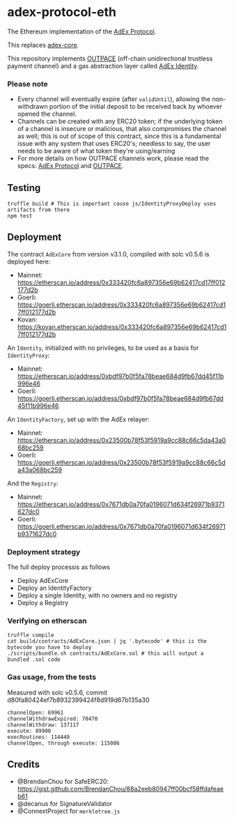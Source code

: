# adex-protocol-eth

The Ethereum implementation of the [AdEx Protocol](https://github.com/AdExNetwork/adex-protocol).

This replaces [adex-core](https://github.com/AdExNetwork/adex-core).

This repository implements [OUTPACE](https://github.com/AdExNetwork/adex-protocol/blob/master/OUTPACE.md) (off-chain unidirectional trustless payment channel) and a gas abstraction layer called [AdEx Identity](https://github.com/AdExNetwork/adex-protocol/issues/10).

### Please note

* Every channel will eventually expire (after `validUntil`), allowing the non-withdrawn portion of the initial deposit to be received back by whoever opened the channel.
* Channels can be created with any ERC20 token; if the underlying token of a channel is insecure or malicious, that also compromises the channel as well; this is out of scope of this contract, since this is a fundamental issue with any system that uses ERC20's; needless to say, the user needs to be aware of what token they're using/earning
* For more details on how OUTPACE channels work, please read the specs: [AdEx Protocol](https://github.com/AdExNetwork/adex-protocol) and [OUTPACE](https://github.com/AdExNetwork/adex-protocol/blob/master/OUTPACE.md).

## Testing

```
truffle build # This is important cause js/IdentityProxyDeploy uses artifacts from there
npm test
```

## Deployment

The contract `AdExCore` from version v3.1.0, compiled with solc v0.5.6 is deployed here:

* Mainnet: https://etherscan.io/address/0x333420fc6a897356e69b62417cd17ff012177d2b
* Goerli: https://goerli.etherscan.io/address/0x333420fc6a897356e69b62417cd17ff012177d2b
* Kovan: https://kovan.etherscan.io/address/0x333420fc6a897356e69b62417cd17ff012177d2b

An `Identity`, initialized with no privileges, to be used as a basis for `IdentityProxy`:

* Mainnet: https://etherscan.io/address/0xbdf97b0f5fa78beae684d9fb67dd45f11b996e46
* Goerli: https://goerli.etherscan.io/address/0xbdf97b0f5fa78beae684d9fb67dd45f11b996e46

An `IdentityFactory`, set up with the AdEx relayer:

* Mainnet: https://etherscan.io/address/0x23500b78f53f5919a9cc88c66c5da43a068bc259
* Goerli: https://goerli.etherscan.io/address/0x23500b78f53f5919a9cc88c66c5da43a068bc259

And the `Registry`:

* Mainnet: https://etherscan.io/address/0x7671db0a70fa0196071d634f26971b9371627dc0
* Goerli: https://goerli.etherscan.io/address/0x7671db0a70fa0196071d634f26971b9371627dc0

### Deployment strategy

The full deploy processis as follows

* Deploy AdExCore
* Deploy an IdentityFactory
* Deploy a single Identity, with no owners and no registry
* Deploy a Registry

### Verifying on etherscan

```
truffle compile
cat build/contracts/AdExCore.json | jq '.bytecode' # this is the bytecode you have to deploy
./scripts/bundle.sh contracts/AdExCore.sol # this will output a bundled .sol code
```

### Gas usage, from the tests

Measured with solc v0.5.6, commit d80fa80424ef7b8932399424f8d919d67b135a30

```
channelOpen: 69961
channelWithdrawExpired: 70470
channelWithdraw: 137117
execute: 89900
execRoutines: 114440
channelOpen, through execute: 115086
```

## Credits

* @BrendanChou for SafeERC20: https://gist.github.com/BrendanChou/88a2eeb80947ff00bcf58ffdafeaeb61
* @decanus for SignatureValidator
* @ConnextProject for `merkletree.js`
